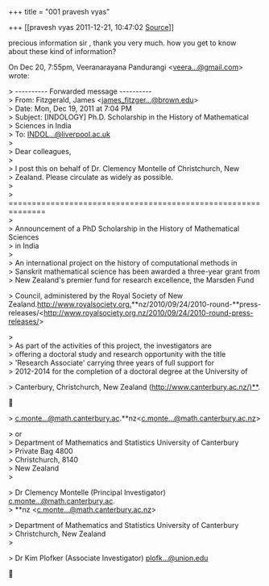+++
title = "001 pravesh vyas"

+++
[[pravesh vyas	2011-12-21, 10:47:02 [Source](https://groups.google.com/g/bvparishat/c/VLxDyi0IyqI)]]



precious information sir , thank you very much. how you get to know  
about these kind of information?  
  
On Dec 20, 7:55pm, Veeranarayana Pandurangi \<[veera...@gmail.com]()\>  
wrote:  

\> ---------- Forwarded message ----------  
\> From: Fitzgerald, James \<[james_fitzger...@brown.edu]()\>  
\> Date: Mon, Dec 19, 2011 at 7:04 PM  
\> Subject: \[INDOLOGY\] Ph.D. Scholarship in the History of Mathematical  
\> Sciences in India  
\> To: [INDOL...@liverpool.ac.uk]()  
\>  
\> Dear colleagues,  
\>  
\> I post this on behalf of Dr. Clemency Montelle of Christchurch, New  
\> Zealand. Please circulate as widely as possible.  
\>  
\> ==============================================================  
\>  
\> Announcement of a PhD Scholarship in the History of Mathematical Sciences  
\> in India  
\>  
\> An international project on the history of computational methods in  
\> Sanskrit mathematical science has been awarded a three-year grant from  
\> New Zealand's premier fund for research excellence, the Marsden Fund  

\> Council, administered by the Royal Society of New Zealand.<http://www.royalsociety.org.>\*\*nz/2010/09/24/2010-round-\*\*press-releases/\<<http://www.royalsociety.org.nz/2010/09/24/2010-round-press-releases/>\>  

\>  
\> As part of the activities of this project, the investigators are  
\> offering a doctoral study and research opportunity with the title  
\> 'Research Associate' carrying three years of full support for  
\> 2012-2014 for the completion of a doctoral degree at the University of  

\> Canterbury, Christchurch, New Zealand (<http://www.canterbury.ac.nz/)**>.  



\> c.monte...@math.canterbury.ac.\*\*nz\<[c.monte...@math.canterbury.ac.nz]()\>  

\> or  
\> Department of Mathematics and Statistics University of Canterbury  
\> Private Bag 4800  
\> Christchurch, 8140  
\> New Zealand  
\>  

\> Dr Clemency Montelle (Principal Investigator) [c.monte...@math.canterbury.ac]().  
\> \*\*nz \<[c.monte...@math.canterbury.ac.nz]()\>  

\> Department of Mathematics and Statistics University of Canterbury  
\> Christchurch, New Zealand  
\>  

\> Dr Kim Plofker (Associate Investigator) [plofk...@union.edu]()  



